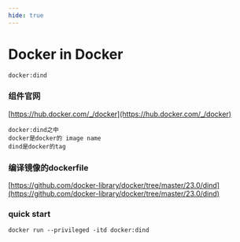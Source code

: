 ```yaml
---
hide: true
---
```


# Docker in Docker

```
docker:dind
```

### 组件官网

[https://hub.docker.com/_/docker](https://hub.docker.com/_/docker)

```
docker:dind之中
docker是docker的 image name
dind是docker的tag 
```

### 编译镜像的dockerfile

[https://github.com/docker-library/docker/tree/master/23.0/dind](https://github.com/docker-library/docker/tree/master/23.0/dind)


### quick start
```
docker run --privileged -itd docker:dind
```